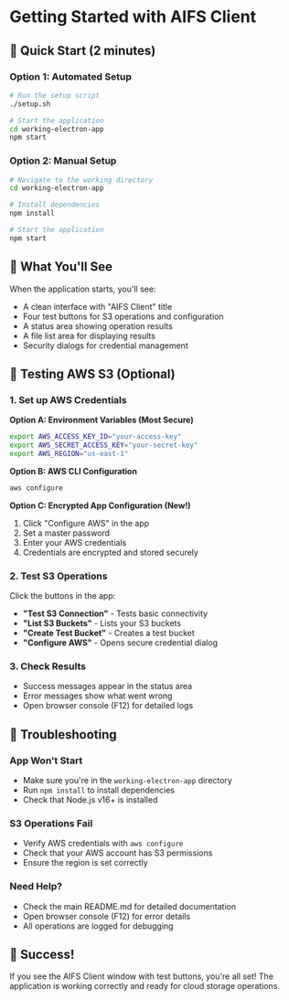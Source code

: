# Getting Started with AIFS Client

## 🚀 Quick Start (2 minutes)

### Option 1: Automated Setup
```bash
# Run the setup script
./setup.sh

# Start the application
cd working-electron-app
npm start
```

### Option 2: Manual Setup
```bash
# Navigate to the working directory
cd working-electron-app

# Install dependencies
npm install

# Start the application
npm start
```

## 🎯 What You'll See

When the application starts, you'll see:
- A clean interface with "AIFS Client" title
- Four test buttons for S3 operations and configuration
- A status area showing operation results
- A file list area for displaying results
- Security dialogs for credential management

## 🔧 Testing AWS S3 (Optional)

### 1. Set up AWS Credentials

**Option A: Environment Variables (Most Secure)**
```bash
export AWS_ACCESS_KEY_ID="your-access-key"
export AWS_SECRET_ACCESS_KEY="your-secret-key"
export AWS_REGION="us-east-1"
```

**Option B: AWS CLI Configuration**
```bash
aws configure
```

**Option C: Encrypted App Configuration (New!)**
1. Click "Configure AWS" in the app
2. Set a master password
3. Enter your AWS credentials
4. Credentials are encrypted and stored securely

### 2. Test S3 Operations
Click the buttons in the app:
- **"Test S3 Connection"** - Tests basic connectivity
- **"List S3 Buckets"** - Lists your S3 buckets
- **"Create Test Bucket"** - Creates a test bucket
- **"Configure AWS"** - Opens secure credential dialog

### 3. Check Results
- Success messages appear in the status area
- Error messages show what went wrong
- Open browser console (F12) for detailed logs

## 🐛 Troubleshooting

### App Won't Start
- Make sure you're in the `working-electron-app` directory
- Run `npm install` to install dependencies
- Check that Node.js v16+ is installed

### S3 Operations Fail
- Verify AWS credentials with `aws configure`
- Check that your AWS account has S3 permissions
- Ensure the region is set correctly

### Need Help?
- Check the main README.md for detailed documentation
- Open browser console (F12) for error details
- All operations are logged for debugging

## 🎉 Success!

If you see the AIFS Client window with test buttons, you're all set! The application is working correctly and ready for cloud storage operations.
